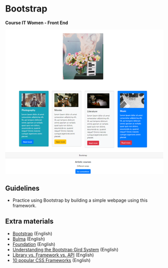 # Bootstrap
<b> Course IT Women - Front End </b>
<br>
<p align="center">
  <img src="https://github.com/glauciabierwagen/bootstrap/blob/main/images/readmeimage.png"  heigth="750"/>
</p>


## Guidelines
- Practice using Bootstrap by building a simple webpage using this framework.  

## Extra materials 

- [Bootstrap](https://getbootstrap.com/) (English) 
- [Bulma](https://bulma.io/) (English) 
- [Foundation](https://get.foundation/) (English)  
- [Understanding the Bootstrap Gird System](https://www.tutorialrepublic.com/twitter-bootstrap-tutorial/bootstrap-grid-system.php) (English)
- [Library vs. Framework vs. API](https://softwareengineering.stackexchange.com/questions/54451/library-vs-framework-vs-api) (English)
- [10 popular CSS Frameworks](https://www.smartinfosys.net/blog/10-popular-css-frameworks-to-use-in-your-web-design/) (English)

